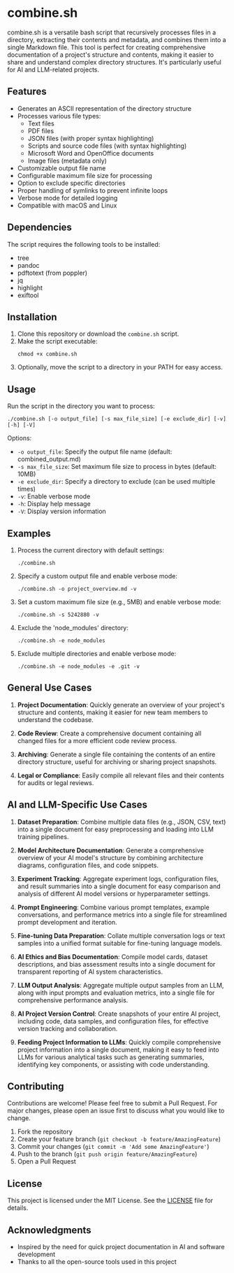# combine.sh

combine.sh is a versatile bash script that recursively processes files in a directory, extracting their contents and metadata, and combines them into a single Markdown file. This tool is perfect for creating comprehensive documentation of a project's structure and contents, making it easier to share and understand complex directory structures. It's particularly useful for AI and LLM-related projects.

## Features

- Generates an ASCII representation of the directory structure
- Processes various file types:
  - Text files
  - PDF files
  - JSON files (with proper syntax highlighting)
  - Scripts and source code files (with syntax highlighting)
  - Microsoft Word and OpenOffice documents
  - Image files (metadata only)
- Customizable output file name
- Configurable maximum file size for processing
- Option to exclude specific directories
- Proper handling of symlinks to prevent infinite loops
- Verbose mode for detailed logging
- Compatible with macOS and Linux

## Dependencies

The script requires the following tools to be installed:

- tree
- pandoc
- pdftotext (from poppler)
- jq
- highlight
- exiftool

## Installation

1. Clone this repository or download the `combine.sh` script.
2. Make the script executable:
   ```
   chmod +x combine.sh
   ```
3. Optionally, move the script to a directory in your PATH for easy access.

## Usage

Run the script in the directory you want to process:

```
./combine.sh [-o output_file] [-s max_file_size] [-e exclude_dir] [-v] [-h] [-V]
```

Options:
- `-o output_file`: Specify the output file name (default: combined_output.md)
- `-s max_file_size`: Set maximum file size to process in bytes (default: 10MB)
- `-e exclude_dir`: Specify a directory to exclude (can be used multiple times)
- `-v`: Enable verbose mode
- `-h`: Display help message
- `-V`: Display version information

## Examples

1. Process the current directory with default settings:
   ```
   ./combine.sh
   ```

2. Specify a custom output file and enable verbose mode:
   ```
   ./combine.sh -o project_overview.md -v
   ```

3. Set a custom maximum file size (e.g., 5MB) and enable verbose mode:
   ```
   ./combine.sh -s 5242880 -v
   ```

4. Exclude the 'node_modules' directory:
   ```
   ./combine.sh -e node_modules
   ```

5. Exclude multiple directories and enable verbose mode:
   ```
   ./combine.sh -e node_modules -e .git -v
   ```

## General Use Cases

1. **Project Documentation**: Quickly generate an overview of your project's structure and contents, making it easier for new team members to understand the codebase.

2. **Code Review**: Create a comprehensive document containing all changed files for a more efficient code review process.

3. **Archiving**: Generate a single file containing the contents of an entire directory structure, useful for archiving or sharing project snapshots.

4. **Legal or Compliance**: Easily compile all relevant files and their contents for audits or legal reviews.

## AI and LLM-Specific Use Cases

1. **Dataset Preparation**: Combine multiple data files (e.g., JSON, CSV, text) into a single document for easy preprocessing and loading into LLM training pipelines.

2. **Model Architecture Documentation**: Generate a comprehensive overview of your AI model's structure by combining architecture diagrams, configuration files, and code snippets.

3. **Experiment Tracking**: Aggregate experiment logs, configuration files, and result summaries into a single document for easy comparison and analysis of different AI model versions or hyperparameter settings.

4. **Prompt Engineering**: Combine various prompt templates, example conversations, and performance metrics into a single file for streamlined prompt development and iteration.

5. **Fine-tuning Data Preparation**: Collate multiple conversation logs or text samples into a unified format suitable for fine-tuning language models.

6. **AI Ethics and Bias Documentation**: Compile model cards, dataset descriptions, and bias assessment results into a single document for transparent reporting of AI system characteristics.

7. **LLM Output Analysis**: Aggregate multiple output samples from an LLM, along with input prompts and evaluation metrics, into a single file for comprehensive performance analysis.

8. **AI Project Version Control**: Create snapshots of your entire AI project, including code, data samples, and configuration files, for effective version tracking and collaboration.

9. **Feeding Project Information to LLMs**: Quickly compile comprehensive project information into a single document, making it easy to feed into LLMs for various analytical tasks such as generating summaries, identifying key components, or assisting with code understanding.

## Contributing

Contributions are welcome! Please feel free to submit a Pull Request. For major changes, please open an issue first to discuss what you would like to change.

1. Fork the repository
2. Create your feature branch (`git checkout -b feature/AmazingFeature`)
3. Commit your changes (`git commit -m 'Add some AmazingFeature'`)
4. Push to the branch (`git push origin feature/AmazingFeature`)
5. Open a Pull Request

## License

This project is licensed under the MIT License. See the [LICENSE](LICENSE) file for details.

## Acknowledgments

- Inspired by the need for quick project documentation in AI and software development
- Thanks to all the open-source tools used in this project